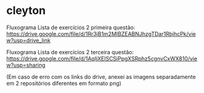 # cleyton

Fluxograma Lista de exercícios 2 primeira questão:
https://drive.google.com/file/d/1Rr3jB1m2MIBZEABNJhzgTDar1RbjhcPk/view?usp=drive_link

Fluxograma Lista de exercícios 2 terceira questão:
https://drive.google.com/file/d/1AqIjXElSCSjPpgXSRphz5cgnvCxWX810/view?usp=sharing

(Em caso de erro com os links do drive, anexei as imagens separadamente em 2 repositórios diferentes em formato png)

